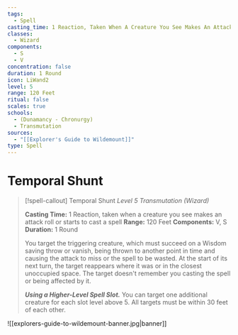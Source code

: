 ```yaml
---
tags:
  - Spell
casting_time: 1 Reaction, Taken When A Creature You See Makes An Attack Roll Or Starts To Cast A Spell
classes:
  - Wizard
components:
  - S
  - V
concentration: false
duration: 1 Round
icon: LiWand2
level: 5
range: 120 Feet
ritual: false
scales: true
schools:
  - (Dunamancy - Chronurgy)
  - Transmutation
sources:
  - "[[Explorer's Guide to Wildemount]]"
type: Spell
---
```


# Temporal Shunt

>[!spell-callout] Temporal Shunt
>_Level 5 Transmutation (Wizard)_
>
>**Casting Time:** 1 Reaction, taken when a creature you see makes an attack roll or starts to cast a spell
>**Range:** 120 Feet
>**Components:** V, S
>**Duration:** 1 Round
>
>You target the triggering creature, which must succeed on a Wisdom saving throw or vanish, being thrown to another point in time and causing the attack to miss or the spell to be wasted. At the start of its next turn, the target reappears where it was or in the closest unoccupied space. The target doesn't remember you casting the spell or being affected by it.
>
>**_Using a Higher-Level Spell Slot._** You can target one additional creature for each slot level above 5. All targets must be within 30 feet of each other.

![[explorers-guide-to-wildemount-banner.jpg|banner]]
